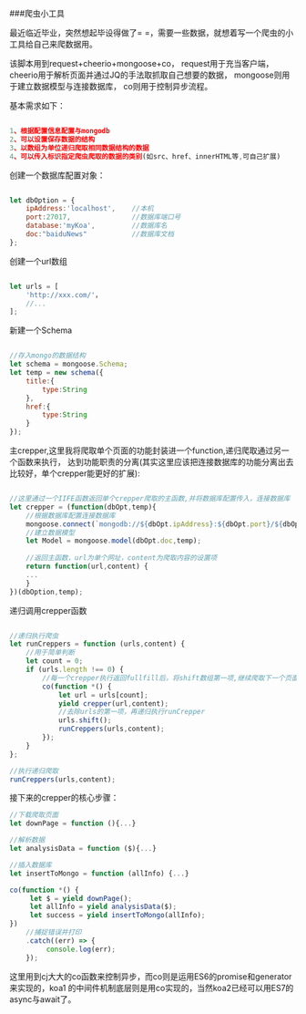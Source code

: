 ###爬虫小工具

最近临近毕业，突然想起毕设得做了= =，需要一些数据，就想着写一个爬虫的小工具给自己来爬数据用。

该脚本用到request+cheerio+mongoose+co，
request用于充当客户端，
cheerio用于解析页面并通过JQ的手法取抓取自己想要的数据，
mongoose则用于建立数据模型与连接数据库，
co则用于控制异步流程。

基本需求如下：

```js

1、根据配置信息配置与mongodb
2、可以设置保存数据的结构
3、以数组为单位递归爬取相同数据结构的数据
4、可以传入标识指定爬虫爬取的数据的类别(如src、href、innerHTML等,可自己扩展)

```

创建一个数据库配置对象：

```js

let dbOption = {
    ipAddress:'localhost',    //本机
    port:27017,	              //数据库端口号
    database:'myKoa',         //数据库名
    doc:"baiduNews"           //数据库文档
};

```

创建一个url数组

```js

let urls = [
    'http://xxx.com/'，
    //...
];

```

新建一个Schema

```js

//存入mongo的数据结构
let schema = mongoose.Schema;
let temp = new schema({
    title:{
        type:String
    },
    href:{
        type:String
    }
});

```

主crepper,这里我将爬取单个页面的功能封装进一个function,递归爬取通过另一个函数来执行，
达到功能职责的分离(其实这里应该把连接数据库的功能分离出去比较好，单个crepper能更好的扩展):

```js

//这里通过一个IIFE函数返回单个crepper爬取的主函数,并将数据库配置传入，连接数据库
let crepper = (function(dbOpt,temp){
    //根据数据库配置连接数据库
    mongoose.connect(`mongodb://${dbOpt.ipAddress}:${dbOpt.port}/${dbOpt.database}`);
    //建立数据模型
    let Model = mongoose.model(dbOpt.doc,temp);
    
    //返回主函数，url为单个网址，content为爬取内容的设置项
    return function(url,content) {
	...
    }
})(dbOption,temp);

```

递归调用crepper函数

```js

//递归执行爬虫
let runCreppers = function (urls,content) {
    //用于简单判断
    let count = 0;
    if (urls.length !== 0) {
        //每一个crepper执行返回fullfill后，将shift数组第一项,继续爬取下一个页面
        co(function *() {
            let url = urls[count];
            yield crepper(url,content);
            //去除urls的第一项，再递归执行runCrepper
            urls.shift();
            runCreppers(urls,content);
        });
    }
};

//执行递归爬取
runCreppers(urls,content);

```

接下来的crepper的核心步骤：

```js
//下载爬取页面
let downPage = function (){...}

//解析数据
let analysisData = function ($){...}

//插入数据库
let insertToMongo = function (allInfo) {...}

co(function *() {
     let $ = yield downPage();
     let allInfo = yield analysisData($);
     let success = yield insertToMongo(allInfo);
})
    //捕捉错误并打印
    .catch((err) => {
         console.log(err);
    });

```

这里用到cj大大的co函数来控制异步，而co则是运用ES6的promise和generator来实现的，koa1
的中间件机制底层则是用co实现的，当然koa2已经可以用ES7的async与await了。
